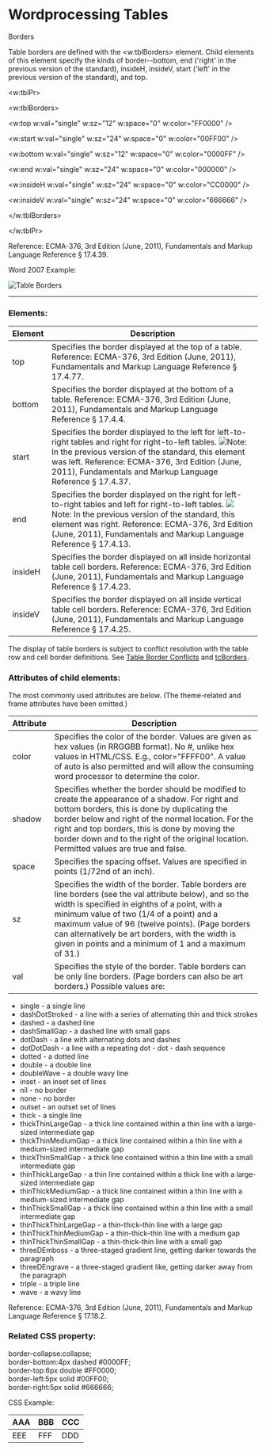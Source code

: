# Wordprocessing Tables

Borders

Table borders are defined with the <w:tblBorders> element. Child elements of this element specify the kinds of border--bottom, end ('right' in the previous version of the standard), insideH, insideV, start ('left' in the previous version of the standard), and top.

<w:tblPr>

<w:tblBorders>

<w:top w:val="single" w:sz="12" w:space="0" w:color="FF0000" />

<w:start w:val="single" w:sz="24" w:space="0" w:color="00FF00" />

<w:bottom w:val="single" w:sz="12" w:space="0" w:color="0000FF" />

<w:end w:val="single" w:sz="24" w:space="0" w:color="000000" />

<w:insideH w:val="single" w:sz="24" w:space="0" w:color="CC0000" />

<w:insideV w:val="single" w:sz="24" w:space="0" w:color="666666" />

</w:tblBorders>

</w:tblPr>

Reference: ECMA-376, 3rd Edition (June, 2011), Fundamentals and Markup Language Reference § 17.4.39.

Word 2007 Example:

![Table Borders](images\wp-tblBorders-1.gif)

---

### Elements:

| Element | Description                                                                                                                                                                                                                                                                                                         |
| ------- | ------------------------------------------------------------------------------------------------------------------------------------------------------------------------------------------------------------------------------------------------------------------------------------------------------------------- |
| top     | Specifies the border displayed at the top of a table. Reference: ECMA-376, 3rd Edition (June, 2011), Fundamentals and Markup Language Reference § 17.4.77.                                                                                                                                                          |
| bottom  | Specifies the border displayed at the bottom of a table. Reference: ECMA-376, 3rd Edition (June, 2011), Fundamentals and Markup Language Reference § 17.4.4.                                                                                                                                                        |
| start   | Specifies the border displayed to the left for left-to-right tables and right for right-to-left tables. ![](images/versionConflict3.png)Note: In the previous version of the standard, this element was left. Reference: ECMA-376, 3rd Edition (June, 2011), Fundamentals and Markup Language Reference § 17.4.37.  |
| end     | Specifies the border displayed on the right for left-to-right tables and left for right-to-left tables. ![](images/versionConflict3.png)Note: In the previous version of the standard, this element was right. Reference: ECMA-376, 3rd Edition (June, 2011), Fundamentals and Markup Language Reference § 17.4.13. |
| insideH | Specifies the border displayed on all inside horizontal table cell borders. Reference: ECMA-376, 3rd Edition (June, 2011), Fundamentals and Markup Language Reference § 17.4.23.                                                                                                                                    |
| insideV | Specifies the border displayed on all inside vertical table cell borders. Reference: ECMA-376, 3rd Edition (June, 2011), Fundamentals and Markup Language Reference § 17.4.25.                                                                                                                                      |

The display of table borders is subject to conflict resolution with the table row and cell border definitions. See [Table Border Conflicts](WPtableCellBorderConflicts.md) and [tcBorders](WPtcBorders.md).

### Attributes of child elements:

The most commonly used attributes are below. (The theme-related and frame attributes have been omitted.)

| Attribute | Description                                                                                                                                                                                                                                                                                                                                                              |
| --------- | ------------------------------------------------------------------------------------------------------------------------------------------------------------------------------------------------------------------------------------------------------------------------------------------------------------------------------------------------------------------------ |
| color     | Specifies the color of the border. Values are given as hex values (in RRGGBB format). No #, unlike hex values in HTML/CSS. E.g., color="FFFF00". A value of auto is also permitted and will allow the consuming word processor to determine the color.                                                                                                                   |
| shadow    | Specifies whether the border should be modified to create the appearance of a shadow. For right and bottom borders, this is done by duplicating the border below and right of the normal location. For the right and top borders, this is done by moving the border down and to the right of the original location. Permitted values are true and false.                 |
| space     | Specifies the spacing offset. Values are specified in points (1/72nd of an inch).                                                                                                                                                                                                                                                                                        |
| sz        | Specifies the width of the border. Table borders are line borders (see the val attribute below), and so the width is specified in eighths of a point, with a minimum value of two (1/4 of a point) and a maximum value of 96 (twelve points). (Page borders can alternatively be art borders, with the width is given in points and a minimum of 1 and a maximum of 31.) |
| val       | Specifies the style of the border. Table borders can be only line borders. (Page borders can also be art borders.) Possible values are:                                                                                                                                                                                                                                  |

- single \- a single line
- dashDotStroked \- a line with a series of alternating thin and thick strokes
- dashed \- a dashed line
- dashSmallGap \- a dashed line with small gaps
- dotDash \- a line with alternating dots and dashes
- dotDotDash \- a line with a repeating dot - dot - dash sequence
- dotted \- a dotted line
- double \- a double line
- doubleWave \- a double wavy line
- inset \- an inset set of lines
- nil \- no border
- none \- no border
- outset \- an outset set of lines
- thick \- a single line
- thickThinLargeGap \- a thick line contained within a thin line with a large-sized intermediate gap
- thickThinMediumGap \- a thick line contained within a thin line with a medium-sized intermediate gap
- thickThinSmallGap \- a thick line contained within a thin line with a small intermediate gap
- thinThickLargeGap \- a thin line contained within a thick line with a large-sized intermediate gap
- thinThickMediumGap \- a thick line contained within a thin line with a medium-sized intermediate gap
- thinThickSmallGap \- a thick line contained within a thin line with a small intermediate gap
- thinThickThinLargeGap \- a thin-thick-thin line with a large gap
- thinThickThinMediumGap \- a thin-thick-thin line with a medium gap
- thinThickThinSmallGap \- a thin-thick-thin line with a small gap
- threeDEmboss \- a three-staged gradient line, getting darker towards the paragraph
- threeDEngrave \- a three-staged gradient like, getting darker away from the paragraph
- triple \- a triple line
- wave \- a wavy line

Reference: ECMA-376, 3rd Edition (June, 2011), Fundamentals and Markup Language Reference § 17.18.2.

### Related CSS property:

border-collapse:collapse;  
border-bottom:4px dashed #0000FF;  
border-top:6px double #FF0000;  
border-left:5px solid #00FF00;  
border-right:5px solid #666666;

CSS Example:

| AAA | BBB | CCC |
| --- | --- | --- |
| EEE | FFF | DDD |
